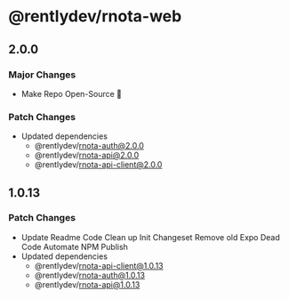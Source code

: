 # @rentlydev/rnota-web

## 2.0.0

### Major Changes

- Make Repo Open-Source 🎉

### Patch Changes

- Updated dependencies
  - @rentlydev/rnota-auth@2.0.0
  - @rentlydev/rnota-api@2.0.0
  - @rentlydev/rnota-api-client@2.0.0

## 1.0.13

### Patch Changes

- Update Readme
  Code Clean up
  Init Changeset
  Remove old Expo Dead Code
  Automate NPM Publish
- Updated dependencies
  - @rentlydev/rnota-api-client@1.0.13
  - @rentlydev/rnota-auth@1.0.13
  - @rentlydev/rnota-api@1.0.13
